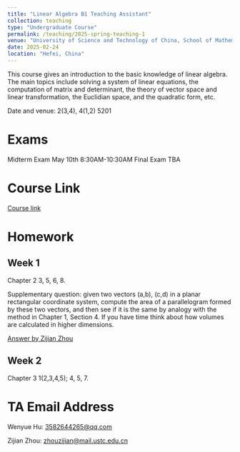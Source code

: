```yaml
---
title: "Linear Algebra B1 Teaching Assistant"
collection: teaching
type: "Undergraduate Course"
permalink: /teaching/2025-spring-teaching-1
venue: "University of Science and Technology of China, School of Mathematical Science"
date: 2025-02-24
location: "Hefei, China"
---
```


This course gives an introduction to the basic knowledge of linear algebra. The main topics include solving a system of linear equations, the computation of matrix and determinant, the theory of vector space and linear transformation, the Euclidian space, and the quadratic form, etc.

Date and venue: 2(3,4), 4(1,2)  5201


# Exams
Midterm Exam May 10th 8:30AM-10:30AM
Final Exam TBA


# Course Link
[Course link](https://home.v.ustc.edu.cn/course/join/3E3WG0F9NQ9)


# Homework
## Week 1  
Chapter 2  3, 5, 6, 8.

Supplementary question: given two vectors (a,b), (c,d) in a planar rectangular coordinate system, compute the area of a parallelogram formed by these two vectors, and then see if it is the same by analogy with the method in Chapter 1, Section 4. If you have time think about how volumes are calculated in higher dimensions.

[Answer by Zijian Zhou](http://WENYUEHu03.github.io/files/作业1答案(1).pdf)


## Week 2
Chapter 3  1(2,3,4,5); 4, 5, 7.


# TA Email Address
Wenyue Hu: 3582644265@qq.com

Zijian Zhou: zhouzijian@mail.ustc.edu.cn

